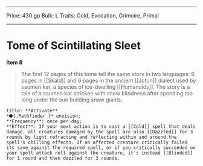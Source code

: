 
---
Price: 430 gp
Bulk: L
Traits: Cold, Evocation, Grimoire, Primal

---

# Tome of Scintillating Sleet

**Item 8**

> The first 12 pages of this tome tell the same story in two languages: 6 pages in [[Skald]] and 6 pages in the ancient [[Jotun]] dialect used by saumen kar, a species of ice-dwelling [[Humanoids]]. The story is a tale of a saumen kar stricken with snow blindness after spending too long under the sun building snow giants.

```ad-embed-ability
title: **Activate**
*⭓{.Pathfinder }* envision; 
**Frequency**: once per day;
**Effect**: If your next action is to cast a [[Cold]] spell that deals damage, all creatures damaged by the spell are also [[Dazzled]] for 3 rounds by light refracting and reflecting within and around the spell's chilling effects. If an affected creature critically failed its save against the required spell, or if you critically succeeded on your spell attack roll against the creature, it's instead [[Blinded]] for 1 round and then dazzled for 3 rounds.

```
